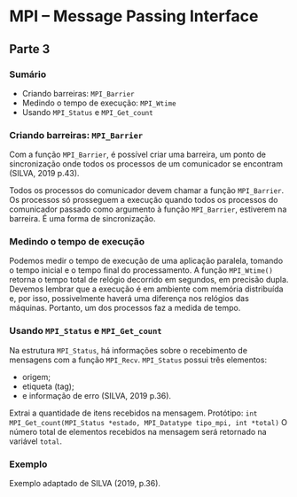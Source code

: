 # MPI – Message Passing Interface

## Parte 3

### Sumário
- Criando barreiras: `MPI_Barrier`
- Medindo o tempo de execução: `MPI_Wtime`
- Usando `MPI_Status` e `MPI_Get_count`

### Criando barreiras: `MPI_Barrier`

Com a função `MPI_Barrier`, é possível criar uma barreira, um ponto de sincronização onde todos os processos de um comunicador se encontram (SILVA, 2019 p.43).

Todos os processos do comunicador devem chamar a função `MPI_Barrier`. Os processos só prosseguem a execução quando todos os processos do comunicador passado como argumento à função `MPI_Barrier`, estiverem na barreira. É uma forma de sincronização.

### Medindo o tempo de execução

Podemos medir o tempo de execução de uma aplicação paralela, tomando o tempo inicial e o tempo final do processamento. A função `MPI_Wtime()` retorna o tempo total de relógio decorrido em segundos, em precisão dupla. Devemos lembrar que a execução é em ambiente com memória distribuída e, por isso, possivelmente haverá uma diferença nos relógios das máquinas. Portanto, um dos processos faz a medida de tempo.

### Usando `MPI_Status` e `MPI_Get_count`

Na estrutura `MPI_Status`, há informações sobre o recebimento de mensagens com a função `MPI_Recv`. `MPI_Status` possui três elementos:
- origem;
- etiqueta (tag);
- e informação de erro (SILVA, 2019 p.36).

Extrai a quantidade de itens recebidos na mensagem. Protótipo:
`int MPI_Get_count(MPI_Status *estado, MPI_Datatype tipo_mpi, int *total)`
O número total de elementos recebidos na mensagem será retornado na variável `total`.

### Exemplo
Exemplo adaptado de SILVA (2019, p.36).

